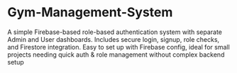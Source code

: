 # Gym-Management-System
A simple Firebase-based role-based authentication system with separate Admin and User dashboards. Includes secure login, signup, role checks, and Firestore integration. Easy to set up with Firebase config, ideal for small projects needing quick auth &amp; role management without complex backend setup
